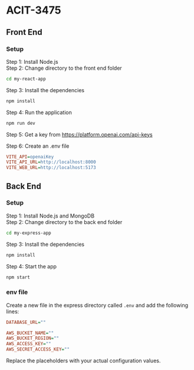 # ACIT-3475

## Front End

### Setup
Step 1: Install Node.js  
Step 2: Change directory to the front end folder  
```bash
cd my-react-app
```
Step 3: Install the dependencies  
```bash
npm install
```
Step 4: Run the application  
```bash
npm run dev
```
Step 5: Get a key from https://platform.openai.com/api-keys

Step 6: Create an .env file
```ini
VITE_API=openaiKey
VITE_API_URL=http://localhost:8000
VITE_WEB_URL=http://localhost:5173
```

## Back End

### Setup
Step 1: Install Node.js and MongoDB  
Step 2: Change directory to the back end folder  
```bash
cd my-express-app
```
Step 3: Install the dependencies  
```bash
npm install
```
Step 4: Start the app  
```bash
npm start
```
### env file
Create a new file in the express directory called `.env` and add the following lines:
```ini
DATABASE_URL=""

AWS_BUCKET_NAME=""
AWS_BUCKET_REGION=""
AWS_ACCESS_KEY=""
AWS_SECRET_ACCESS_KEY=""
```
Replace the placeholders with your actual configuration values.

